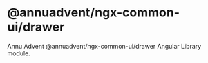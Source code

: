 
# @annuadvent/ngx-common-ui/drawer

Annu Advent @annuadvent/ngx-common-ui/drawer Angular Library module.
